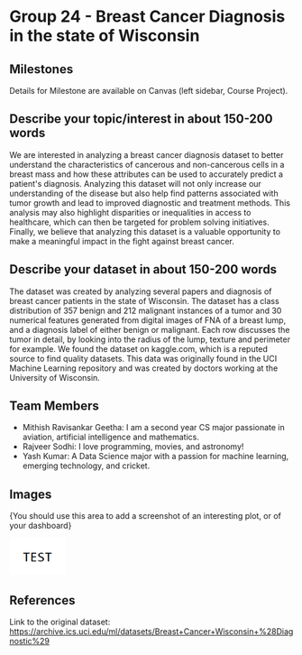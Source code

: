 # Group 24 - Breast Cancer Diagnosis in the state of Wisconsin

## Milestones

Details for Milestone are available on Canvas (left sidebar, Course Project).

## Describe your topic/interest in about 150-200 words

We are interested in analyzing a breast cancer diagnosis dataset to better understand the characteristics of cancerous and non-cancerous cells in a breast mass and how these attributes can be used to accurately predict a patient's diagnosis. Analyzing this dataset will not only increase our understanding of the disease but also help find patterns associated with tumor growth and lead to improved diagnostic and treatment methods. This analysis may also highlight disparities or inequalities in access to healthcare, which can then be targeted for problem solving initiatives. Finally, we believe that analyzing this dataset is a valuable opportunity to make a meaningful impact in the fight against breast cancer.

## Describe your dataset in about 150-200 words

The dataset was created by analyzing several papers and diagnosis of breast cancer patients in the state of Wisconsin. The dataset has a class distribution of 357 benign and 212 malignant instances of a tumor and 30 numerical features generated from digital images of FNA of a breast lump, and a diagnosis label of either benign or malignant.  Each row discusses the tumor in detail, by looking into the radius of the lump, texture and perimeter for example. We found the dataset on kaggle.com, which is a reputed source to find quality datasets. This data was originally found in the UCI Machine Learning repository and was created by doctors working at the University of Wisconsin.

## Team Members

- Mithish Ravisankar Geetha: I am a second year CS major passionate in aviation, artificial intelligence and mathematics.
- Rajveer Sodhi: I love programming, movies, and astronomy!
- Yash Kumar: A Data Science major with a passion for machine learning, emerging technology, and cricket.

## Images

{You should use this area to add a screenshot of an interesting plot, or of your dashboard}

<img src ="images/test.png" width="100px">

## References

Link to the original dataset: https://archive.ics.uci.edu/ml/datasets/Breast+Cancer+Wisconsin+%28Diagnostic%29



